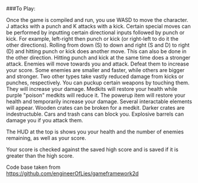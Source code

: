 ###To Play:

Once the game is compiled and run, you use WASD to move the character. J attacks with a punch and K attacks with a kick.
Certain special moves can be performed by inputting certain directional inputs followed by punch or kick. For example, left-right then punch or kick (or right-left to do it the other directions).
Rolling from down (S) to down and right (S and D) to right (D) and hitting punch or kick does another move. This can also be done in the other direction.
Hitting punch and kick at the same time does a stronger attack.
Enemies will move towards you and attack. Defeat them to increase your score. Some enemies are smaller and faster, while others are bigger and stronger. Two other types take vastly reduced damage from kicks or punches, respectively.
You can puckup certain weapons by touching them. They will increase your damage. Medkits will restore your health while purple "poison" medkits will reduce it. The powerup item will restore your health and temporarily increase your damage.
Several interactable elements will appear. Wooden crates can be broken for a medkit. Darker crates are indestructuble. Cars and trash cans can block you. Explosive barrels can damage you if you attack them.

The HUD at the top is shows you your health and the number of enemies remaining, as well as your score.

Your score is checked against the saved high score and is saved if it is greater than the high score.

Code base taken from https://github.com/engineerOfLies/gameframework2d
